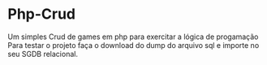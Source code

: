 # Php-Crud
Um simples Crud de games em php para exercitar a lógica de progamação
Para testar o projeto faça o download do dump do arquivo sql e importe no seu SGDB relacional. 

